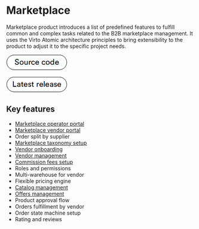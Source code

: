 ﻿# Marketplace 

Marketplace product introduces a list of predefined features to fulfill common and complex tasks related to the B2B marketplace management. It uses the Virto Atomic architecture principles to bring extensibility to the product to adjust it to the specific project needs.

[![Code](media/source_code.png)](https://github.com/VirtoCommerce/vc-module-marketplace-vendor)

[![Release](media/latest_release.png)](https://github.com/VirtoCommerce/vc-module-marketplace-vendor/releases/latest)

## Key features

* [Marketplace operator portal](Operator-portal/overview.md)
* [Marketplace vendor portal](Vendor-portal/overview.md)
* Order split by supplier
* [Marketplace taxonomy setup](Operator-portal/master-catalog-taxonomy-management.md)
* [Vendor onboarding](Operator-portal/Vendors-management/vendor-onboarding.md)
* [Vendor management](Operator-portal/Vendors-management/vendor-management.md)
* [Commission fees setup](Operator-portal/Commission-fees-setup/overview.md)
* Roles and permissions
* Multi-warehouse for vendor
* Flexible pricing engine
* [Catalog management](Vendor-portal/products-management-by-vendor.md)
* [Offers management](Vendor-portal/offers-management-by-vendor.md)
* Product approval flow
* Orders fulfillment by vendor
* Order state machine setup
* Rating and reviews